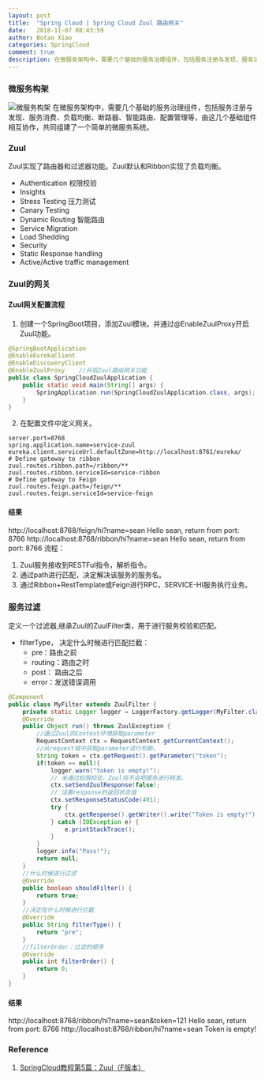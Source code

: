 ```yaml
---
layout: post
title:  "Spring Cloud | Spring Cloud Zuul 路由网关"
date:   2018-11-07 08:43:59
author: Botao Xiao
categories: SpringCloud
comment: true
description: 在微服务架构中，需要几个基础的服务治理组件，包括服务注册与发现、服务消费、负载均衡、断路器、智能路由、配置管理等，由这几个基础组件相互协作，共同组建了一个简单的微服务系统。
---
```

### 微服务构架
![微服务构架](https://i.imgur.com/COoCyXU.png)
在微服务架构中，需要几个基础的服务治理组件，包括服务注册与发现、服务消费、负载均衡、断路器、智能路由、配置管理等，由这几个基础组件相互协作，共同组建了一个简单的微服务系统。

### Zuul
Zuul实现了路由器和过滤器功能。Zuul默认和Ribbon实现了负载均衡。
* Authentication 权限校验
* Insights
* Stress Testing 压力测试
* Canary Testing
* Dynamic Routing 智能路由
* Service Migration
* Load Shedding
* Security
* Static Response handling
* Active/Active traffic management

### Zuul的网关
#### Zuul网关配置流程
1. 创建一个SpringBoot项目，添加Zuul模块。并通过@EnableZuulProxy开启Zuul功能。
```Java
@SpringBootApplication
@EnableEurekaClient
@EnableDiscoveryClient
@EnableZuulProxy	//开启Zuul路由网关功能
public class SpringCloudZuulApplication {
	public static void main(String[] args) {
		SpringApplication.run(SpringCloudZuulApplication.class, args);
	}
}
```

2. 在配置文件中定义网关。
```Properties
server.port=8768
spring.application.name=service-zuul
eureka.client.serviceUrl.defaultZone=http://localhost:8761/eureka/
# Define gateway to ribbon
zuul.routes.ribbon.path=/ribbon/**
zuul.routes.ribbon.serviceId=service-ribbon
# Define gateway to Feign
zuul.routes.feign.path=/feign/**
zuul.routes.feign.serviceId=service-feign
```

#### 结果
http://localhost:8768/feign/hi?name=sean
Hello sean, return from port: 8766
http://localhost:8768/ribbon/hi?name=sean
Hello sean, return from port: 8766
流程：
1. Zuul服务接收到RESTFul指令，解析指令。
2. 通过path进行匹配，决定解决该服务的服务名。
3. 通过Ribbon+RestTemplate或Feign进行RPC，SERVICE-HI服务执行业务。

### 服务过滤
定义一个过滤器,继承Zuul的ZuulFilter类，用于进行服务校验和匹配。
* filterType， 决定什么时候进行匹配拦截：
	* pre：路由之前
	* routing：路由之时
	* post： 路由之后
	* error：发送错误调用

```Java
@Component
public class MyFilter extends ZuulFilter {
	private static Logger logger = LoggerFactory.getLogger(MyFilter.class);
	@Override
	public Object run() throws ZuulException {
		//通过Zuul的Context环境获取parameter
		RequestContext ctx = RequestContext.getCurrentContext();
		//从request域中获取parameter进行判断。
		String token = ctx.getRequest().getParameter("token");
		if(token == null){
			logger.warn("token is empty!");
			// 未通过权限校验，Zuul将不会把服务进行转发。
			ctx.setSendZuulResponse(false);
			// 设置response的返回状态值
			ctx.setResponseStatusCode(401);
			try {
				ctx.getResponse().getWriter().write("Token is empty!");
			} catch (IOException e) {
				e.printStackTrace();
			}
		}
		logger.info("Pass!");
		return null;
	}
	//什么时候进行过滤
	@Override
	public boolean shouldFilter() {
		return true;
	}
	//决定在什么时候进行拦截
	@Override
	public String filterType() {
		return "pre";
	}
	//filterOrder：过滤的顺序
	@Override
	public int filterOrder() {
		return 0;
	}
}
```

#### 结果
http://localhost:8768/ribbon/hi?name=sean&token=121
Hello sean, return from port: 8766
http://localhost:8768/ribbon/hi?name=sean
Token is empty!

### Reference
1. [SpringCloud教程第5篇：Zuul（F版本）](https://www.fangzhipeng.com/springcloud/2018/08/30/sc-f5-zuul/)
